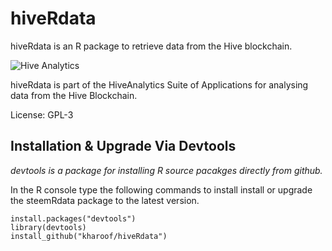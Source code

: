 # hiveRdata

hiveRdata is an R package to retrieve data from the Hive blockchain.

![Hive Analytics](https://images.hive.blog/DQmfUjEFbFLDryFsLj1xid7oKPbyxNhaJs6p9uMAG4yoyyH/social_hive_city.jpg)


hiveRdata is part of the HiveAnalytics Suite of Applications for analysing data from the Hive Blockchain.



License: GPL-3

## Installation & Upgrade Via Devtools
*devtools is a package for installing R source pacakges directly from github.*

In the R console type the following commands to install install or upgrade the steemRdata package to the latest version.

``` 
install.packages("devtools")
library(devtools)
install_github("kharoof/hiveRdata")
```
